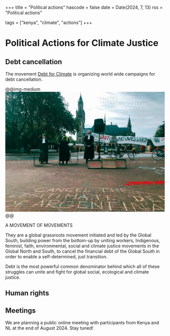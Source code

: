 +++
title = "Political actions"
hascode = false
date = Date(2024, 7, 13)
rss = "Political actions"

tags = ["kenya", "climate", "actions"]
+++


# Political Actions for Climate Justice

## Debt cancellation

The movement [Debt for Climate](https://www.debtforclimate.org/) is organizing world wide campaigns for debt cancellation.

@@img-medium ![alt](/assets/amsterdam.jpeg) @@

A MOVEMENT OF MOVEMENTS 

They are a global grassroots movement initiated and led by the Global South, building power from the bottom-up by uniting workers, Indigenous, feminist, faith, environmental, social and climate justice movements in the Global North and South, to cancel the financial debt of the Global South in order to enable a self-determined, just transition.

Debt is the most powerful common denominator behind which all of these struggles can unite and fight for global social, ecological and climate justice.
​

## Human rights

## Meetings
We are planning a public online meeting with participants from Kenya and NL at the end of August 2024. Stay tuned!

